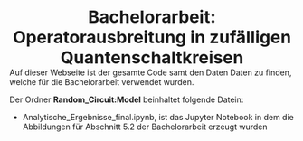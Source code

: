 <h1 style="font-weight:bold; text-align: center; margin: 0px; font-size: 30px; padding:0px;">Bachelorarbeit: Operatorausbreitung in zufälligen Quantenschaltkreisen</h1>
Auf dieser Webseite ist der gesamte Code samt den Daten Daten zu finden, welche für die Bachelorarbeit verwendet wurden.

Der Ordner **Random_Circuit:Model** beinhaltet folgende Datein:
- Analytische_Ergebnisse_final.ipynb, ist das Jupyter Notebook in dem die Abbildungen für Abschnitt 5.2 der Bachelorarbeit erzeugt wurden
